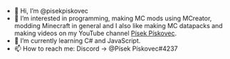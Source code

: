 - 👋 Hi, I’m @pisekpiskovec
- 👀 I’m interested in programming, making MC mods using MCreator, modding Minecraft in general and I also like making MC datapacks and making videos on my YouTube channel [Písek Pískovec](https://www.youtube.com/PísekPískovec).
- 🌱 I’m currently learning C# and JavaScript.
- 📫 How to reach me: Discord → @Písek Pískovec#4237
